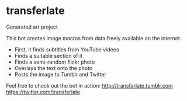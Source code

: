 # transferlate
Generated art project

This bot creates image macros from data freely available on the internet.
* First, it finds subtitles from YouTube videos
* Finds a suitable section of it
* Finds a semi-random flickr photo
* Overlays the text onto the photo
* Posts the image to Tumblr and Twitter

Feel free to check out the bot in action:
http://transferlate.tumblr.com
https://twitter.com/transferlate
